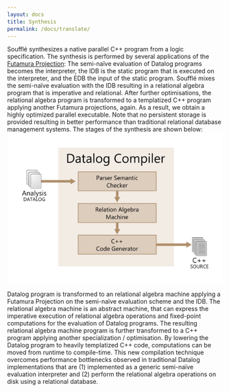```yaml
---
layout: docs
title: Synthesis
permalink: /docs/translate/
---
```


Soufflé synthesizes a native parallel C++ program from a logic specification. 
The synthesis is performed by several applications of the [Futamura Projection](http://blog.sigfpe.com/2009/05/three-projections-of-doctor-futamura.html): The semi-naïve evaluation of Datalog programs becomes the interpreter, the IDB is the static program that is executed on the interpreter, and the EDB the input of the static program. Soufflé mixes the 
semi-naïve evaluation with the IDB resulting in a relational algebra program
that is imperative and relational. After further optimisations, the relational algebra program is transformed to a templatized C++ program applying 
another Futamura projections, again. 
As a result, we obtain a highly optimized parallel executable. 
Note that no persistent storage is  provided 
resulting in better performance than traditional 
relational database management systems.
The stages of the synthesis are shown below:
![Stages](/img/souffle-compiler.png)

Datalog program is transformed to an relational algebra machine applying a Futamura Projection on the semi-naïve evaluation scheme and the IDB. 
The relational algebra machine is an abstract machine, that can express the imperative execution of relational algebra operations and
fixed-point computations for the evaluation of Datalog programs. 
The resulting relational algebra machine program is 
further transformed to a C++ program applying another specialization / optimisation.  By lowering the
Datalog program to heavily templatized C++ code, computations can be moved from runtime to compile-time. 
This new compilation technique overcomes performance bottlenecks observed in traditional
Datalog implementations that are (1) implemented as a generic semi-naïve evaluation interpreter and (2) perform the relational algebra operations on disk using a relational database.

